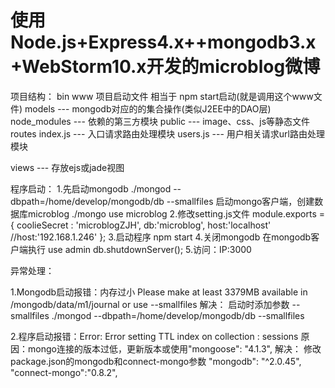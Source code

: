 使用Node.js+Express4.x++mongodb3.x+WebStorm10.x开发的microblog微博
=========

项目结构：
bin
    www     项目启动文件  相当于  npm start启动(就是调用这个www文件)
models
            --- mongodb对应的的集合操作(类似J2EE中的DAO层)
node_modules
            --- 依赖的第三方模块
public
            --- image、css、js等静态文件
routes
    index.js   ---   入口请求路由处理模块
    users.js   ---   用户相关请求url路由处理模块

views
            --- 存放ejs或jade视图


程序启动：
        1.先启动mongodb
                        ./mongod --dbpath=/home/develop/mongodb/db --smallfiles
          启动mongo客户端，创建数据库microblog
                        ./mongo
                        use microblog
        2.修改setting.js文件
                        module.exports = {
                           coolieSecret : 'microblogZJH',
	                   db:'microblog',
                      	   host:'localhost'
                           //host:'192.168.1.246'
                           };
        3.启动程序
                        npm start
        4.关闭mongodb
                    在mongodb客户端执行
                        use admin
                        db.shutdownServer();
        5.访问：IP:3000



异常处理：

1.Mongodb启动报错：内存过小   Please make at least 3379MB available in /mongodb/data/m1/journal or use --smallfiles
  解决：
       启动时添加参数 --smallfiles
       ./mongod --dbpath=/home/develop/mongodb/db --smallfiles

2.程序启动报错：Error: Error setting TTL index on collection : sessions
  原因：mongo连接的版本过低，更新版本或使用"mongoose": "4.1.3",
  解决：
       修改package.json的mongodb和connect-mongo参数
              "mongodb": "^2.0.45",
              "connect-mongo":"0.8.2",
              











